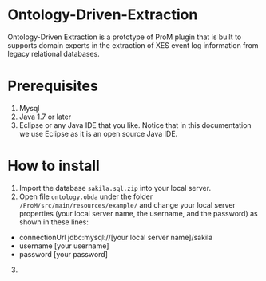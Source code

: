 # Ontology-Driven-Extraction
Ontology-Driven Extraction is a prototype of ProM plugin that is built to supports domain experts in the extraction of XES event log information from legacy relational databases.

# Prerequisites
1. Mysql
2. Java 1.7 or later
3. Eclipse or any Java IDE that you like. Notice that in this documentation we use Eclipse as it is an open source Java IDE.

# How to install
1. Import the database `sakila.sql.zip` into your local server.
2. Open file `ontology.obda` under the folder `/ProM/src/main/resources/example/` and change your local server properties (your local server name, the username, and the password) as shown in these lines:
  * connectionUrl	jdbc:mysql://[your local server name]/sakila
  * username	[your username]
  * password	[your password]
3. 

